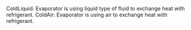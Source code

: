 ﻿ColdLiquid: Evaporator is using liquid type of fluid to exchange heat with refrigerant.
ColdAir: Evaporator is using air to exchange heat with refrigerant.